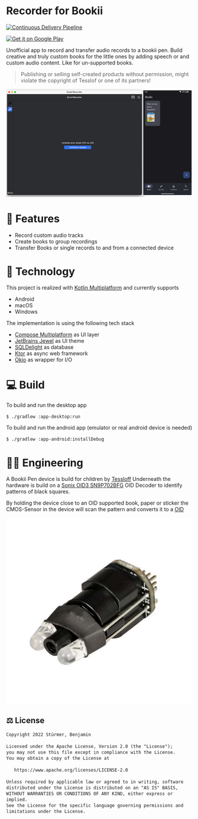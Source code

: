 # Recorder for Bookii

[![Continuous Delivery Pipeline](https://github.com/thebino/BookiiRecorder/actions/workflows/continuous-delivery-pipeline.yml/badge.svg)](https://github.com/thebino/BookiiRecorder/actions/workflows/continuous-delivery-pipeline.yml)

<a href='https://play.google.com/store/apps/details?id=pro.stuermer.bookii'><img alt="Get it on Google Play" src="https://play.google.com/intl/en_us/badges/static/images/badges/en_badge_web_generic.png" style="width: 240px;"></a>

Unofficial app to record and transfer audio records to a bookii pen. Build creative and truly custom books for the little ones by adding speech or and custom audio content. Like for un-supported books. 

> Publishing or selling self-created products without permission, might violate the copyright of Tesslof or one of its partners! 

![application-preview](./art/preview.png)

# 🌱 Features

 * Record custom audio tracks
 * Create books to group recordings
 * Transfer Books or single records to and from a connected device


# 🧪 Technology

This project is realized with [Kotlin Multiplatform](https://kotlinlang.org/docs/multiplatform.html) and currently supports

 * Android
 * macOS
 * Windows

The implementation is using the following tech stack

 * [Compose Multiplatform](https://www.jetbrains.com/lp/compose-mpp/) as UI layer
 * [JetBrains Jewel](https://github.com/JetBrains/jewel) as UI theme
 * [SQLDelight](https://cashapp.github.io/sqldelight/multiplatform_sqlite/) as database
 * [Ktor](https://github.com/ktorio/ktor) as async web framework
 * [Okio](https://square.github.io/okio/) as wrapper for I/O


# 💻 Build

To build and run the desktop app

```shell
$ ./gradlew :app-desktop:run
```

To build and run the android app (emulator or real android device is needed)

```shell
$ ./gradlew :app-android:installDebug
```


# 👨🔬 Engineering

A Bookii Pen device is build for children by [Tessloff](https://kinder-jugendbuch-verlage.de/de/verlage/tessloff-verlag/)
Underneath the hardware is build on a [Sonix OID3 SN9P702BFG](https://www.sonix.com.tw/article-en-1686-29170) OID Decoder to identify patterns of black squares.

By holding the device close to an OID supported book, paper or sticker the CMOS-Sensor in the device will scan the pattern and converts it to a [OID](https://www.sonix.com.tw/category-en-956)  

![OID3 SN9P702BFG Sensor](./art/OID3_SN9P702BFG.jpg)

## ⚖️ License

    Copyright 2022 Stürmer, Benjamin

    Licensed under the Apache License, Version 2.0 (the "License");
    you may not use this file except in compliance with the License.
    You may obtain a copy of the License at

       https://www.apache.org/licenses/LICENSE-2.0

    Unless required by applicable law or agreed to in writing, software
    distributed under the License is distributed on an "AS IS" BASIS,
    WITHOUT WARRANTIES OR CONDITIONS OF ANY KIND, either express or implied.
    See the License for the specific language governing permissions and
    limitations under the License.
